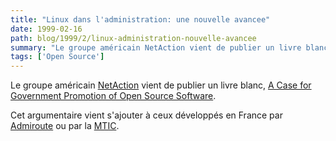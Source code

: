 ```yaml
---
title: "Linux dans l'administration: une nouvelle avancee"
date: 1999-02-16
path: blog/1999/2/linux-administration-nouvelle-avancee
summary: "Le groupe américain NetAction vient de publier un livre blanc, A Case for Government Promotion of Open Source Software."
tags: ['Open Source']
---
```


<P>
Le groupe américain <A HREF="http://www.netaction.org/">NetAction</A>
vient de publier un livre blanc, <A HREF="http://www.netaction.org/opensrc/oss-report.html">A Case for
Government Promotion of Open Source Software</A>.
</P>

<P>
Cet argumentaire vient s'ajouter à ceux développés en France par  <A HREF="http://www.admiroutes.asso.fr/espace/logilib/index.htm">Admiroute</A>
ou par la <A HREF="http://www.mtic.pm.gouv.fr/linux/">MTIC</A>.
</P>


